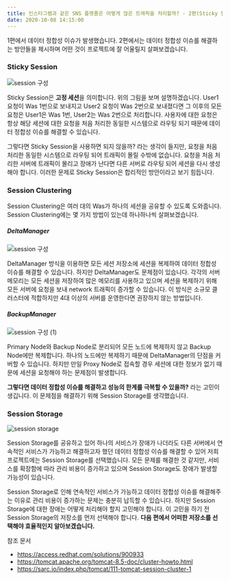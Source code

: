 ```yaml
---
title: 인스타그램과 같은 SNS 플랫폼은 어떻게 많은 트래픽을 처리할까? - 2편(Sticky Session vs Session Clustering vs Session Storage)
date: 2020-10-08 14:15:00 
---
```


1편에서 데이터 정합성 이슈가 발생했습니다. 2편에서는 데이터 정합성 이슈를 해결하는 방안들을 제시하며 어떤 것이 프로젝트에 잘 어울릴지
살펴보겠습니다.

### Sticky Session

![session 구성](https://user-images.githubusercontent.com/33123391/95419269-42698500-0974-11eb-9230-dd134ee49a01.jpg)

Sticky Session은 **고정 세션**을 의미합니다. 위의 그림을 보며 설명하겠습니다.
User1 요청이 Was 1번으로 보내지고 User2 요청이 Was 2번으로 보내졌다면 그 이후의 모든 요청은 User1은 Was 1번, User2는 Was 2번으로 처리합니다.
사용자에 대한 요청은 항상 해당 세션에 대한 요청을 처음 처리한 동일한 시스템으로 라우팅 되기 때문에 데이터 정합성 이슈를 해결할 수 있습니다.

그렇다면 Sticky Session을 사용하면 되지 않을까? 라는 생각이 들지만, 요청을 처음 처리한 동일한 시스템으로 라우팅 되어 트래픽이 몰릴 수밖에 없습니다.
요청을 처음 처리한 서버에 트래픽이 몰리고 장애가 난다면 다른 서버로 라우팅 되어 세션을 다시 생성해야 합니다. 이러한 문제로 Sticky Session은 합리적인 방안이라고 보기 힘듭니다.

### Session Clustering

Session Clustering은 여러 대의 Was가 하나의 세션을 공유할 수 있도록 도와줍니다.
Session Clustering에는 몇 가지 방법이 있는데 하나하나씩 살펴보겠습니다.

##### DeltaManager

![session 구성](https://user-images.githubusercontent.com/33123391/95436201-89647400-098e-11eb-9af6-7f6082de2441.png)

DeltaManager 방식을 이용하면 모든 세션 저장소에 세션을 복제하여 데이터 정합성 이슈를 해결할 수 있습니다. 하지만 DeltaManager도 문제점이 있습니다.
각각의 서버 메모리는 모든 세션을 저장하여 많은 메모리를 사용하고 있으며 세션을 복제하기 위해 모든 서버에 요청을 보내 network 트래픽이 증가할 수 있습니다.
이 방식은 소규모 클러스터에 적합하지만 4대 이상의 서버를 운영한다면 권장하지 않는 방법입니다.

##### BackupManager

![session 구성 (1)](https://user-images.githubusercontent.com/33123391/95443339-6db19b80-0997-11eb-9ab4-0395e3985f78.png)

Primary Node와 Backup Node로 분리되어 모든 노드에 복제하지 않고 Backup Node에만 복제합니다. 하나의 노드에만 복제하기 때문에 DeltaManager의 단점을
커버할 수 있습니다. 하지만 만일 Proxy Node로 접속할 경우 세션에 대한 정보가 없기 때문에 세션을 요청해야 하는 문제점이 발생합니다.

**그렇다면 데이터 정합성 이슈를 해결하고 성능의 한계를 극복할 수 있을까?** 라는 고민이 생깁니다. 이 문제점을 해결하기 위해 Session Storage를 생각했습니다.

### Session Storage

![session storage](https://user-images.githubusercontent.com/33123391/95448663-a7d26b80-099e-11eb-94b3-47ecf8d5f9f6.png)

Session Storage를 공유하고 있어 하나의 서비스가 장애가 나더라도 다른 서버에서 연속적인 서비스가 가능하고 해결하고자 했던
데이터 정합성 이슈를 해결할 수 있어 저희 프로젝트에는 Session Storage를 선택했습니다. 모든 문제를 해결한 것 같지만, 서비스를 확장함에 따라 관리 비용이 증가하고 있으며 Session Storage도 장애가
발생할 가능성이 있습니다.

Session Storage로 인해 연속적인 서비스가 가능하고 데이터 정합성 이슈를 해결해주는 이유로 관리 비용이 증가하는 문제는 충분히 납득할 수 있습니다. 하지만 Session Storage에 대한 장애는
어떻게 처리해야 할지 고민해야 합니다. 이 고민을 하기 전 Session Storage의 저장소를 먼저 선택해야 합니다. **다음 편에서
어떠한 저장소를 선택해야 효율적인지 알아보겠습니다.**

참조 문서
* https://access.redhat.com/solutions/900933
* https://tomcat.apache.org/tomcat-8.5-doc/cluster-howto.html
* https://sarc.io/index.php/tomcat/111-tomcat-session-cluster-1